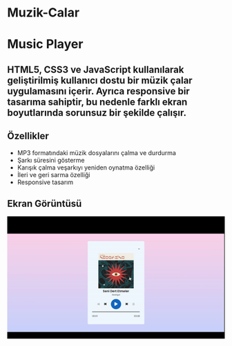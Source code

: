 # Muzik-Calar

<h1>Music Player</h1>

<h2>HTML5, CSS3 ve JavaScript kullanılarak geliştirilmiş kullanıcı dostu bir müzik çalar uygulamasını içerir. Ayrıca responsive bir tasarıma sahiptir, bu nedenle farklı ekran boyutlarında sorunsuz bir şekilde çalışır.

## Özellikler

- MP3 formatındaki müzik dosyalarını çalma ve durdurma
- Şarkı süresini gösterme
- Karışık çalma veşarkıyı yeniden oynatma özelliği
- İleri ve geri sarma özelliği
- Responsive tasarım
</h2>

<h2>Ekran Görüntüsü</h2>

![](screen.gif)



